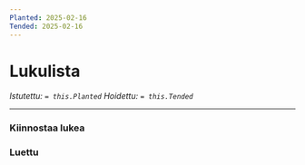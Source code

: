 ```yaml
---
Planted: 2025-02-16
Tended: 2025-02-16
---
```

# Lukulista

*Istutettu: `= this.Planted`*
*Hoidettu: `= this.Tended`*

---

### Kiinnostaa lukea


### Luettu


